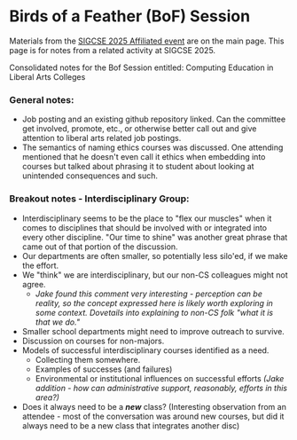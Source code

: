 # Birds of a Feather (BoF) Session

Materials from the [SIGCSE 2025 Affiliated event](https://computing-in-the-liberal-arts.github.io/SIGCSE2025-Affiliated-Event/) are on the main page. This page is for notes from a related activity at SIGCSE 2025.  

Consolidated notes for the Bof Session entitled: Computing Education in Liberal Arts Colleges

### General notes:

- Job posting and an existing github repository linked. Can the committee get involved, promote, etc., or otherwise better call out and give attention to liberal arts related job postings.
- The semantics of naming ethics courses was discussed. One attending mentioned that he doesn't even call it ethics when embedding into courses but talked about phrasing it to student about looking at unintended consequences and such.

### Breakout notes - Interdisciplinary Group:

- Interdisciplinary seems to be the place to "flex our muscles" when it comes to disciplines that should be involved with or integrated into every other discipline. "Our time to shine" was another great phrase that came out of that portion of the discussion.
- Our departments are often smaller, so potentially less silo'ed, if we make the effort.
- We "think" we are interdisciplinary, but our non-CS colleagues might not agree.
  - *Jake found this comment very interesting - perception can be reality, so the concept expressed here is likely worth exploring in some context. Dovetails into explaining to non-CS folk "what it is that we do."*
- Smaller school departments might need to improve outreach to survive.
- Discussion on courses for non-majors.
- Models of successful interdisciplinary courses identified as a need.
  - Collecting them somewhere.
  - Examples of successes (and failures)
  - Environmental or institutional influences on successful efforts *(Jake addition - how can administrative support, reasonably, efforts in this area?)*
- Does it always need to be a ***new*** class? (Interesting observation from an attendee - most of the conversation was around new courses, but did it always need to be a new class that integrates another disc)